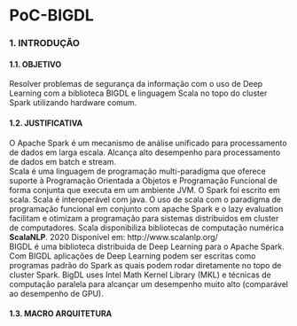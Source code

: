 # PoC-BIGDL

### 1. INTRODUÇÃO
#### 1.1. OBJETIVO
<p>
Resolver problemas de segurança da informação com o uso de Deep 
Learning com a biblioteca BIGDL e linguagem Scala no topo do 
cluster Spark utilizando hardware comum.  
</p>

#### 1.2. JUSTIFICATIVA
<p>
O Apache Spark é um mecanismo de análise unificado para processamento de dados em larga escala. Alcança alto desempenho para processamento de dados em batch e stream.<br>
Scala é uma linguagem de programação multi-paradigma que oferece 
suporte à Programação Orientada a Objetos e Programação 
Funcional de forma conjunta que executa em um ambiente JVM. O Spark foi escrito em scala. Scala é interoperável com java. O uso de scala com o paradigma de programação funcional em conjunto com apache Spark e o lazy evaluation facilitam e otimizam a  programação para sistemas distribuidos em cluster de  computadores. Scala disponibiliza bibliotecas de computação numérica <strong>ScalaNLP</strong>. 2020 Disponível em: 
   http://www.scalanlp.org/<br> 
BIGDL é uma biblioteca distribuida de Deep Learning para o Apache Spark. Com BIGDL aplicações de Deep Learning podem ser escritas como programas padrão do Spark as quais podem rodar diretamente no topo de cluster Spark. BigDL uses Intel Math Kernel Library (MKL) e técnicas de computação paralela para alcançar um desempenho muito alto (comparável ao desempenho de GPU).
</p>

#### 1.3. MACRO ARQUITETURA

